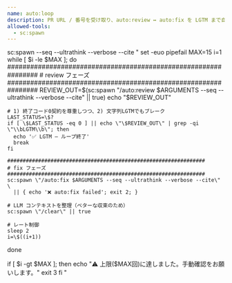 ```yaml
---
name: auto:loop
description: PR URL / 番号を受け取り、auto:review ↔ auto:fix を LGTM まで自動反復
allowed-tools:
  - sc:spawn
---
```


sc:spawn --seq --ultrathink --verbose --cite "
  set -euo pipefail
  MAX=15
  i=1
  while [ \$i -le \$MAX ]; do
    ################################################################
    # review フェーズ
    ################################################################
    REVIEW_OUT=\$(sc:spawn \"/auto:review $ARGUMENTS --seq --ultrathink --verbose --cite\" || true)
    echo \"\$REVIEW_OUT\"

    # 1) 終了コード0契約を尊重しつつ、2) 文字列LGTMでもブレーク
    LAST_STATUS=\$?
    if [ \$LAST_STATUS -eq 0 ] || echo \"\$REVIEW_OUT\" | grep -qi \"\\bLGTM\\b\"; then
      echo '✅ LGTM – ループ終了'
      break
    fi

    ################################################################
    # fix フェーズ
    ################################################################
    sc:spawn \"/auto:fix $ARGUMENTS --seq --ultrathink --verbose --cite\" \
      || { echo '❌ auto:fix failed'; exit 2; }

    # LLM コンテキストを整理（ベターな収束のため）
    sc:spawn \"/clear\" || true

    # レート制御
    sleep 2
    i=\$((i+1))
  done

  if [ \$i -gt \$MAX ]; then
    echo \"⚠️ 上限(\$MAX回)に達しました。手動確認をお願いします。\"
    exit 3
  fi
"
